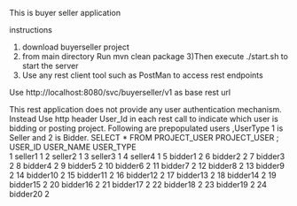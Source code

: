 This is buyer seller application

instructions
1) download buyerseller project
2) from main directory Run mvn clean package
3)Then execute ./start.sh to start the server
4) Use any rest client tool such as PostMan to access rest endpoints

Use http://localhost:8080/svc/buyerseller/v1 as base rest url

This rest application does not provide any user authentication mechanism.
Instead Use http header User_Id in each rest call to indicate which user is bidding or posting project.
Following are prepopulated users ,UserType 1 is Seller and 2 is Bidder.
SELECT * FROM PROJECT_USER PROJECT_USER ;
USER_ID  	USER_NAME  	USER_TYPE  
1			seller1				1
2			seller2			1
3			seller3			1
4			seller4			1
5			bidder1			2
6			bidder2			2
7			bidder3			2
8			bidder4			2
9			bidder5			2
10			bidder6			2
11			bidder7			2
12			bidder8			2
13			bidder9			2
14			bidder10		2
15			bidder11		2
16			bidder12		2
17			bidder13		2
18			bidder14		2
19			bidder15		2
20			bidder16		2
21			bidder17		2
22			bidder18		2
23			bidder19		2
24			bidder20		2


